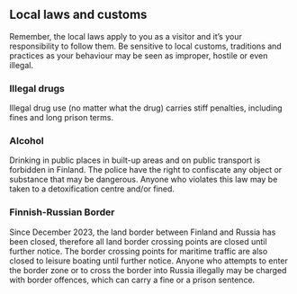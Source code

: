 ## Local laws and customs

Remember, the local laws apply to you as a visitor and it’s your responsibility to follow them. Be sensitive to local customs, traditions and practices as your behaviour may be seen as improper, hostile or even illegal.

### **Illegal drugs**

Illegal drug use (no matter what the drug) carries stiff penalties, including fines and long prison terms.

### **Alcohol**

Drinking in public places in built-up areas and on public transport is forbidden in Finland. The police have the right to confiscate any object or substance that may be dangerous. Anyone who violates this law may be taken to a detoxification centre and/or fined.

### **Finnish-Russian Border**

Since December 2023, the land border between Finland and Russia has been closed, therefore all land border crossing points are closed until further notice. The border crossing points for maritime traffic are also closed to leisure boating until further notice. Anyone who attempts to enter the border zone or to cross the border into Russia illegally may be charged with border offences, which can carry a fine or a prison sentence.